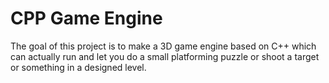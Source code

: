 # CPP Game Engine
The goal of this project is to make a 3D game engine based on C++ which can actually run and let you do a small platforming puzzle or shoot a target or something in a designed level.
